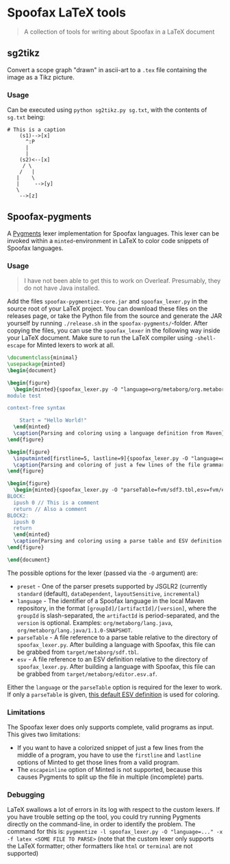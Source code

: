 # Spoofax LaTeX tools
> A collection of tools for writing about Spoofax in a LaTeX document


## sg2tikz
Convert a scope graph "drawn" in ascii-art to a `.tex` file containing the image as a Tikz picture.

### Usage
Can be executed using `python sg2tikz.py sg.txt`, with the contents of `sg.txt` being:

```
# This is a caption
    (s1)-->[x]
      ^:P
      |
      |
    (s2)<--[x]
     / \
    /   |
   |    \
   |     -->[y]
   \
    -->[z]
```


## Spoofax-pygments
A [Pygments](http://pygments.org/) lexer implementation for Spoofax languages.
This lexer can be invoked within a `minted`-environment in LaTeX to color code snippets of Spoofax languages.

### Usage
> I have not been able to get this to work on Overleaf. Presumably, they do not have Java installed.

Add the files `spoofax-pygmentize-core.jar` and `spoofax_lexer.py` in the source root of your LaTeX project.
You can download these files on the releases page, or take the Python file from the source and generate the JAR yourself by running `./release.sh` in the `spoofax-pygments/`-folder.
After copying the files, you can use the `spoofax_lexer` in the following way inside your LaTeX document.
Make sure to run the LaTeX compiler using `-shell-escape` for Minted lexers to work at all.

```latex
\documentclass{minimal}
\usepackage{minted}
\begin{document}

\begin{figure}
  \begin{minted}{spoofax_lexer.py -O "language=org/metaborg/org.metaborg.meta.lang.template" -x}
module test

context-free syntax

    Start = "Hello World!"
  \end{minted}
  \caption{Parsing and coloring using a language definition from Maven}
\end{figure}

\begin{figure}
  \inputminted[firstline=5, lastline=9]{spoofax_lexer.py -O "language=org/metaborg/org.metaborg.meta.lang.template" -x}{grammar.sdf3}
  \caption{Parsing and coloring of just a few lines of the file grammar.sdf3}
\end{figure}

\begin{figure}
  \begin{minted}{spoofax_lexer.py -O "parseTable=fvm/sdf3.tbl,esv=fvm/editor.esv.af,preset=layoutSensitive" -x}
BLOCK:
  ipush 0 // This is a comment
  return // Also a comment
BLOCK2:
  ipush 0
  return
  \end{minted}
  \caption{Parsing and coloring using a parse table and ESV definition in the fvm/ directory and a non-standard parser preset}
\end{figure}

\end{document}
```

The possible options for the lexer (passed via the `-O` argument) are:
- `preset` - One of the parser presets supported by JSGLR2 (currently `standard` (default), `dataDependent`, `layoutSensitive`, `incremental`)
- `language` - The identifier of a Spoofax language in the local Maven repository, in the format `[groupId]/[artifactId]/[version]`, where the `groupId` is slash-separated, the `artifactId` is period-separated, and the `version` is optional. Examples: `org/metaborg/lang.java`, `org/metaborg/lang.java/1.1.0-SNAPSHOT`.
- `parseTable` - A file reference to a parse table relative to the directory of `spoofax_lexer.py`. After building a language with Spoofax, this file can be grabbed from `target/metaborg/sdf.tbl`.
- `esv` - A file reference to an ESV definition relative to the directory of `spoofax_lexer.py`. After building a language with Spoofax, this file can be grabbed from `target/metaborg/editor.esv.af`.

Either the `language` or the `parseTable` option is required for the lexer to work. If only a `parseTable` is given, [this default ESV definition](https://github.com/metaborg/spoofax/blob/master/meta.lib.spoofax/editor/libspoofax/color/default.esv) is used for coloring.

### Limitations

The Spoofax lexer does only supports complete, valid programs as input. This gives two limitations:
- If you want to have a colorized snippet of just a few lines from the middle of a program, you have to use the `firstline` and `lastline` options of Minted to get those lines from a valid program.
- The `escapeinline` option of Minted is not supported, because this causes Pygments to split up the file in multiple (incomplete) parts.

### Debugging

LaTeX swallows a lot of errors in its log with respect to the custom lexers. If you have trouble setting op the tool, you could try running Pygments directly on the command-line, in order to identify the problem. The command for this is: `pygmentize -l spoofax_lexer.py -O "language=..." -x -f latex <SOME FILE TO PARSE>` (note that the custom lexer only supports the LaTeX formatter; other formatters like `html` or `terminal` are not supported)
